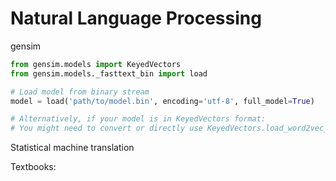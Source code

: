 # Natural Language Processing


gensim

```py
from gensim.models import KeyedVectors
from gensim.models._fasttext_bin import load

# Load model from binary stream
model = load('path/to/model.bin', encoding='utf-8', full_model=True)

# Alternatively, if your model is in KeyedVectors format:
# You might need to convert or directly use KeyedVectors.load_word2vec_format()
```



Statistical machine translation


Textbooks:





